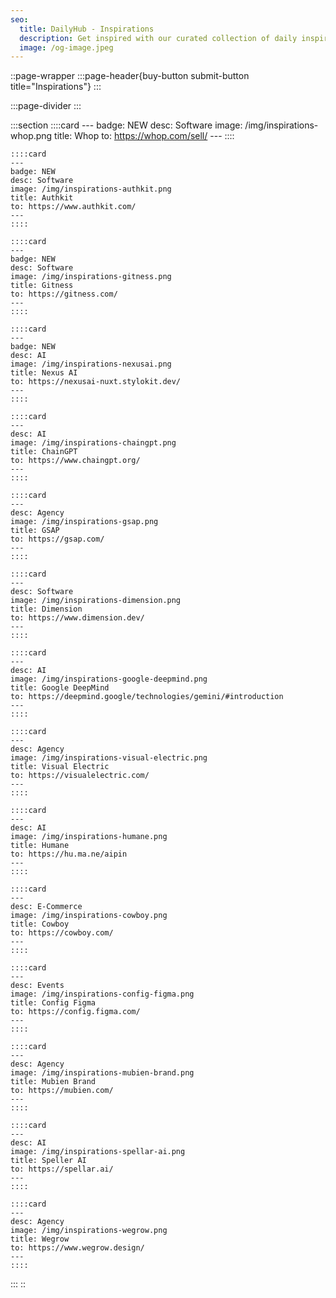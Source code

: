 ```yaml
---
seo:
  title: DailyHub - Inspirations
  description: Get inspired with our curated collection of daily inspirations.
  image: /og-image.jpeg
---
```


::page-wrapper
  :::page-header{buy-button submit-button title="Inspirations"}
  :::

  :::page-divider
  :::

  :::section
    ::::card
    ---
    badge: NEW
    desc: Software
    image: /img/inspirations-whop.png
    title: Whop
    to: https://whop.com/sell/
    ---
    ::::

    ::::card
    ---
    badge: NEW
    desc: Software
    image: /img/inspirations-authkit.png
    title: Authkit
    to: https://www.authkit.com/
    ---
    ::::

    ::::card
    ---
    badge: NEW
    desc: Software
    image: /img/inspirations-gitness.png
    title: Gitness
    to: https://gitness.com/
    ---
    ::::

    ::::card
    ---
    badge: NEW
    desc: AI
    image: /img/inspirations-nexusai.png
    title: Nexus AI
    to: https://nexusai-nuxt.stylokit.dev/
    ---
    ::::

    ::::card
    ---
    desc: AI
    image: /img/inspirations-chaingpt.png
    title: ChainGPT
    to: https://www.chaingpt.org/
    ---
    ::::

    ::::card
    ---
    desc: Agency
    image: /img/inspirations-gsap.png
    title: GSAP
    to: https://gsap.com/
    ---
    ::::

    ::::card
    ---
    desc: Software
    image: /img/inspirations-dimension.png
    title: Dimension
    to: https://www.dimension.dev/
    ---
    ::::

    ::::card
    ---
    desc: AI
    image: /img/inspirations-google-deepmind.png
    title: Google DeepMind
    to: https://deepmind.google/technologies/gemini/#introduction
    ---
    ::::

    ::::card
    ---
    desc: Agency
    image: /img/inspirations-visual-electric.png
    title: Visual Electric
    to: https://visualelectric.com/
    ---
    ::::

    ::::card
    ---
    desc: AI
    image: /img/inspirations-humane.png
    title: Humane
    to: https://hu.ma.ne/aipin
    ---
    ::::

    ::::card
    ---
    desc: E-Commerce
    image: /img/inspirations-cowboy.png
    title: Cowboy
    to: https://cowboy.com/
    ---
    ::::

    ::::card
    ---
    desc: Events
    image: /img/inspirations-config-figma.png
    title: Config Figma
    to: https://config.figma.com/
    ---
    ::::

    ::::card
    ---
    desc: Agency
    image: /img/inspirations-mubien-brand.png
    title: Mubien Brand
    to: https://mubien.com/
    ---
    ::::

    ::::card
    ---
    desc: AI
    image: /img/inspirations-spellar-ai.png
    title: Speller AI
    to: https://spellar.ai/
    ---
    ::::

    ::::card
    ---
    desc: Agency
    image: /img/inspirations-wegrow.png
    title: Wegrow
    to: https://www.wegrow.design/
    ---
    ::::
  :::
::

